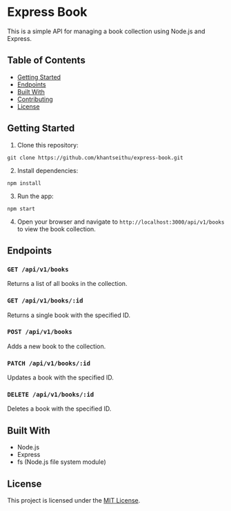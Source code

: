 # Express Book

This is a simple API for managing a book collection using Node.js and Express.

## Table of Contents

- [Getting Started](#getting-started)
- [Endpoints](#endpoints)
- [Built With](#built-with)
- [Contributing](#contributing)
- [License](#license)

## Getting Started

1. Clone this repository:

`git clone https://github.com/khantseithu/express-book.git`

2. Install dependencies:

`npm install`

3. Run the app:

`npm start`

4. Open your browser and navigate to `http://localhost:3000/api/v1/books` to view the book collection.

## Endpoints

### `GET /api/v1/books`

Returns a list of all books in the collection.

### `GET /api/v1/books/:id`

Returns a single book with the specified ID.

### `POST /api/v1/books`

Adds a new book to the collection.

### `PATCH /api/v1/books/:id`

Updates a book with the specified ID.

### `DELETE /api/v1/books/:id`

Deletes a book with the specified ID.

## Built With

- Node.js
- Express
- fs (Node.js file system module)

## License

This project is licensed under the [MIT License](LICENSE).
